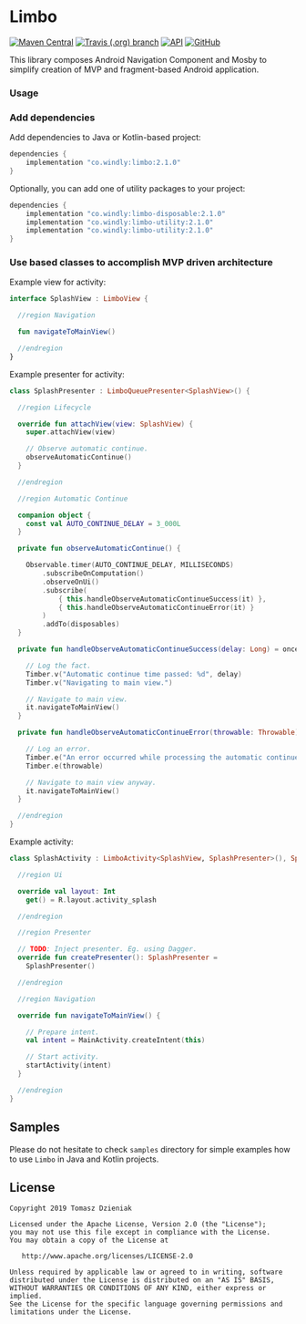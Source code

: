# Limbo
[![Maven Central][mavenbadge-svg]][mavencentral] [![Travis (.org) branch][travisci-svg]][travisci] [![API][apibadge-svg]][apioverview] [![GitHub][license-svg]][license]

This library composes Android Navigation Component and Mosby to simplify creation of MVP and fragment-based Android application.

### Usage

### Add dependencies

Add dependencies to Java or Kotlin-based project:

```groovy
dependencies {
    implementation "co.windly:limbo:2.1.0"
}
```

Optionally, you can add one of utility packages to your project:

```groovy
dependencies {
    implementation "co.windly:limbo-disposable:2.1.0"
    implementation "co.windly:limbo-utility:2.1.0"
    implementation "co.windly:limbo-utility:2.1.0"
}
```

### Use based classes to accomplish MVP driven architecture

Example view for activity:

```kotlin
interface SplashView : LimboView {

  //region Navigation

  fun navigateToMainView()

  //endregion
}
```

Example presenter for activity:

```kotlin
class SplashPresenter : LimboQueuePresenter<SplashView>() {

  //region Lifecycle

  override fun attachView(view: SplashView) {
    super.attachView(view)

    // Observe automatic continue.
    observeAutomaticContinue()
  }

  //endregion

  //region Automatic Continue

  companion object {
    const val AUTO_CONTINUE_DELAY = 3_000L
  }

  private fun observeAutomaticContinue() {

    Observable.timer(AUTO_CONTINUE_DELAY, MILLISECONDS)
        .subscribeOnComputation()
        .observeOnUi()
        .subscribe(
            { this.handleObserveAutomaticContinueSuccess(it) },
            { this.handleObserveAutomaticContinueError(it) }
        )
        .addTo(disposables)
  }

  private fun handleObserveAutomaticContinueSuccess(delay: Long) = onceViewAttached {

    // Log the fact.
    Timber.v("Automatic continue time passed: %d", delay)
    Timber.v("Navigating to main view.")

    // Navigate to main view.
    it.navigateToMainView()
  }

  private fun handleObserveAutomaticContinueError(throwable: Throwable) = onceViewAttached {

    // Log an error.
    Timber.e("An error occurred while processing the automatic continue delay.")
    Timber.e(throwable)

    // Navigate to main view anyway.
    it.navigateToMainView()
  }

  //endregion
}
```

Example activity:

```kotlin
class SplashActivity : LimboActivity<SplashView, SplashPresenter>(), SplashView {

  //region Ui

  override val layout: Int
    get() = R.layout.activity_splash

  //endregion

  //region Presenter

  // TODO: Inject presenter. Eg. using Dagger.
  override fun createPresenter(): SplashPresenter =
    SplashPresenter()

  //endregion

  //region Navigation

  override fun navigateToMainView() {

    // Prepare intent.
    val intent = MainActivity.createIntent(this)

    // Start activity.
    startActivity(intent)
  }

  //endregion
}
```

## Samples

Please do not hesitate to check `samples` directory for simple examples how to use `Limbo` in Java and Kotlin projects.

## License

    Copyright 2019 Tomasz Dzieniak

    Licensed under the Apache License, Version 2.0 (the "License");
    you may not use this file except in compliance with the License.
    You may obtain a copy of the License at

       http://www.apache.org/licenses/LICENSE-2.0

    Unless required by applicable law or agreed to in writing, software
    distributed under the License is distributed on an "AS IS" BASIS,
    WITHOUT WARRANTIES OR CONDITIONS OF ANY KIND, either express or implied.
    See the License for the specific language governing permissions and
    limitations under the License.

[apibadge-svg]: https://img.shields.io/badge/API-21%2B-brightgreen.svg?color=97ca00
[apioverview]: https://developer.android.com/about/versions/android-5.0
[license-svg]: https://img.shields.io/github/license/tommus/limbo.svg?color=97ca00
[license]: http://www.apache.org/licenses/LICENSE-2.0
[mavenbadge-svg]: https://img.shields.io/maven-central/v/co.windly/limbo.svg?color=97ca00
[mavencentral]: https://search.maven.org/artifact/co.windly/limbo
[travisci-svg]: https://img.shields.io/travis/tommus/limbo/master.svg?color=97ca00
[travisci]: https://travis-ci.org/tommus/limbo
